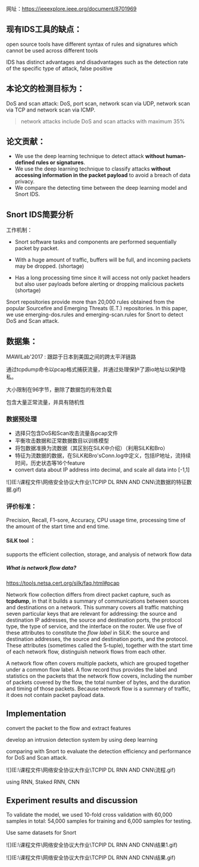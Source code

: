 

网址：<https://ieeexplore.ieee.org/document/8701969>

## 现有IDS工具的缺点：

open source tools have different syntax of rules and signatures which cannot be used across different tools

IDS has distinct advantages and disadvantages such as the detection rate of the specific type of attack, false positive

## 本论文的检测目标为：

DoS and scan attack: DoS, port scan, network scan via UDP, network scan via TCP and network scan via ICMP.

> network attacks include DoS and scan attacks with maximum 35%

## 论文贡献：

- We use the deep learning technique to detect attack **without human-defined rules or signatures**.
- We use the deep learning technique to classify attacks **without accessing information in the packet payload** to avoid a breach of data privacy.
- We compare the detecting time between the deep learning model and Snort IDS.

## Snort IDS简要分析

工作机制：

- Snort software tasks and components are performed sequentially packet by packet. 

- With a huge amount of traffic, buffers will be full, and incoming packets may be dropped. (shortage)
- Has a long processing time since it will access not only packet headers but also user payloads before alerting or dropping malicious packets (shortage)

Snort repositories provide more than 20,000 rules obtained from the popular Sourcefire and Emerging Threats (E.T.) repositories. In this paper, we use emerging-dos.rules and emerging-scan.rules for Snort to detect DoS and Scan attack.

## 数据集：

MAWILab'2017 : 跟踪于日本到美国之间的跨太平洋链路

通过tcpdump命令以pcap格式捕获流量，并通过处理保护了源io地址以保护隐私。

大小限制在96字节，删除了数据包的有效负载

包含大量正常流量，并具有随机性

### 数据预处理

- 选择只包含DoS和Scan攻击流量各pcap文件
- 平衡攻击数据和正常数据数目以训练模型
- 将包数据准换为流数据（其区别在SiLK中介绍）（利用SiLK和Bro）
- 特征为流数据的数据，在SiLK和Bro'sConn.log中定义，包括IP地址，流持续时间，历史状态等16个feature
- convert data about IP address into decimal, and scale all data into [-1,1]

![](E:\课程文件\网络安全协议大作业\TCPIP DL RNN AND CNN\流数据的特征数据.gif)

### 评价标准：

Precision, Recall, F1-sore, Accuracy, CPU usage time, processing time of the amount of the start time and end time.

#### SiLK tool ：

supports the efficient collection, storage, and analysis of network flow data

##### What is network flow data?

<https://tools.netsa.cert.org/silk/faq.html#pcap>

Network flow collection differs from direct packet capture, such as **tcpdump**, in that it builds a summary of communications between sources and destinations on a network. This summary covers all traffic matching seven particular keys that are relevant for addressing: the source and destination IP addresses, the source and destination ports, the protocol type, the type of service, and the interface on the router. We use five of these attributes to constitute the *flow label* in SiLK: the source and destination addresses, the source and destination ports, and the protocol. These attributes (sometimes called the 5-tuple), together with the start time of each network flow, distinguish network flows from each other.

A network flow often covers multiple packets, which are grouped together under a common flow label. A flow record thus provides the label and statistics on the packets that the network flow covers, including the number of packets covered by the flow, the total number of bytes, and the duration and timing of those packets. Because network flow is a summary of traffic, it does not contain packet payload data.

## Implementation

convert the packet to the flow and extract features

develop an intrusion detection system by using deep learning

comparing with Snort to evaluate the detection efficiency and performance for DoS and Scan attack.

![](E:\课程文件\网络安全协议大作业\TCPIP DL RNN AND CNN\流程.gif)

using RNN, Staked RNN, CNN

## Experiment results and discussion

To validate the model, we used 10-fold cross validation with 60,000 samples in total: 54,000 samples for training and 6,000 samples for testing.

Use same datasets for Snort

![](E:\课程文件\网络安全协议大作业\TCPIP DL RNN AND CNN\结果1.gif)

![](E:\课程文件\网络安全协议大作业\TCPIP DL RNN AND CNN\结果.gif)